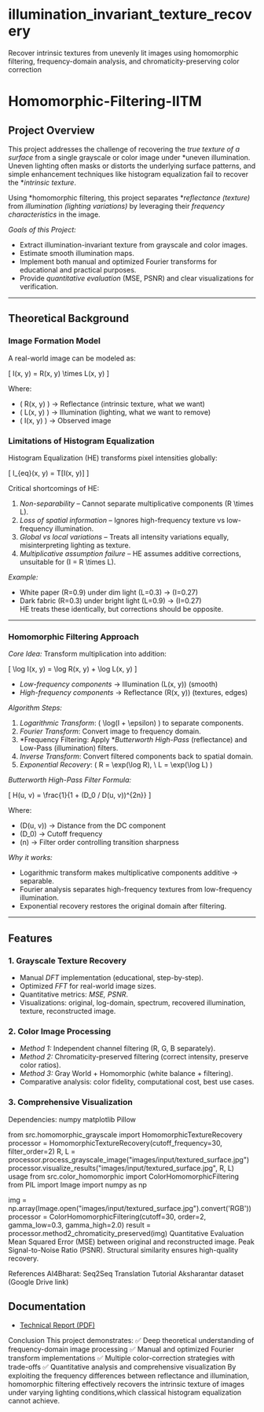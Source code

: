 # illumination_invariant_texture_recovery
Recover intrinsic textures from unevenly lit images using homomorphic filtering, frequency-domain analysis, and chromaticity-preserving color correction
# Homomorphic-Filtering-IITM

## Project Overview

This project addresses the challenge of recovering the *true texture of a surface* from a single grayscale or color image under *uneven illumination. Uneven lighting often masks or distorts the underlying surface patterns, and simple enhancement techniques like histogram equalization fail to recover the **intrinsic texture*.  

Using *homomorphic filtering, this project separates **reflectance (texture)* from *illumination (lighting variations)* by leveraging their *frequency characteristics* in the image.

*Goals of this Project:*
- Extract illumination-invariant texture from grayscale and color images.
- Estimate smooth illumination maps.
- Implement both manual and optimized Fourier transforms for educational and practical purposes.
- Provide *quantitative evaluation* (MSE, PSNR) and clear visualizations for verification.

---

## Theoretical Background

### Image Formation Model

A real-world image can be modeled as:

\[
I(x, y) = R(x, y) \times L(x, y)
\]

Where:  
- \( R(x, y) \) → Reflectance (intrinsic texture, what we want)  
- \( L(x, y) \) → Illumination (lighting, what we want to remove)  
- \( I(x, y) \) → Observed image  

### Limitations of Histogram Equalization

Histogram Equalization (HE) transforms pixel intensities globally:

\[
I_{eq}(x, y) = T[I(x, y)]
\]

Critical shortcomings of HE:  
1. *Non-separability* – Cannot separate multiplicative components \(R \times L\).  
2. *Loss of spatial information* – Ignores high-frequency texture vs low-frequency illumination.  
3. *Global vs local variations* – Treats all intensity variations equally, misinterpreting lighting as texture.  
4. *Multiplicative assumption failure* – HE assumes additive corrections, unsuitable for \(I = R \times L\).  

*Example:*  
- White paper \(R=0.9\) under dim light \(L=0.3\) → \(I=0.27\)  
- Dark fabric \(R=0.3\) under bright light \(L=0.9\) → \(I=0.27\)  
HE treats these identically, but corrections should be opposite.

---

### Homomorphic Filtering Approach

*Core Idea:* Transform multiplication into addition:

\[
\log I(x, y) = \log R(x, y) + \log L(x, y)
\]

- *Low-frequency components* → Illumination \(L(x, y)\) (smooth)  
- *High-frequency components* → Reflectance \(R(x, y)\) (textures, edges)

*Algorithm Steps:*
1. *Logarithmic Transform*: \( \log(I + \epsilon) \) to separate components.  
2. *Fourier Transform*: Convert image to frequency domain.  
3. *Frequency Filtering: Apply **Butterworth High-Pass* (reflectance) and Low-Pass (illumination) filters.  
4. *Inverse Transform*: Convert filtered components back to spatial domain.  
5. *Exponential Recovery*: \( R = \exp(\log R), \ L = \exp(\log L) \)  

*Butterworth High-Pass Filter Formula:*

\[
H(u, v) = \frac{1}{1 + (D_0 / D(u, v))^{2n}}
\]

Where:  
- \(D(u, v)\) → Distance from the DC component  
- \(D_0\) → Cutoff frequency  
- \(n\) → Filter order controlling transition sharpness  

*Why it works:*  
- Logarithmic transform makes multiplicative components additive → separable.  
- Fourier analysis separates high-frequency textures from low-frequency illumination.  
- Exponential recovery restores the original domain after filtering.  

---

## Features

### 1. Grayscale Texture Recovery
- Manual *DFT* implementation (educational, step-by-step).  
- Optimized *FFT* for real-world image sizes.  
- Quantitative metrics: *MSE, PSNR*.  
- Visualizations: original, log-domain, spectrum, recovered illumination, texture, reconstructed image.

### 2. Color Image Processing
- *Method 1:* Independent channel filtering (R, G, B separately).  
- *Method 2:* Chromaticity-preserved filtering (correct intensity, preserve color ratios).  
- *Method 3:* Gray World + Homomorphic (white balance + filtering).  
- Comparative analysis: color fidelity, computational cost, best use cases.

### 3. Comprehensive Visualization
Dependencies:
numpy
matplotlib
Pillow

from src.homomorphic_grayscale import HomomorphicTextureRecovery
processor = HomomorphicTextureRecovery(cutoff_frequency=30, filter_order=2)
R, L = processor.process_grayscale_image("images/input/textured_surface.jpg")
processor.visualize_results("images/input/textured_surface.jpg", R, L)
 usage
from src.color_homomorphic import ColorHomomorphicFiltering
from PIL import Image
import numpy as np

img = np.array(Image.open("images/input/textured_surface.jpg").convert('RGB'))
processor = ColorHomomorphicFiltering(cutoff=30, order=2, gamma_low=0.3, gamma_high=2.0)
result = processor.method2_chromaticity_preserved(img)
Quantitative Evaluation
Mean Squared Error (MSE) between original and reconstructed image.
Peak Signal-to-Noise Ratio (PSNR).
Structural similarity ensures high-quality recovery.

References
AI4Bharat: Seq2Seq Translation Tutorial
Aksharantar dataset (Google Drive link)
## Documentation
- [Technical Report (PDF)](docs/technical_report.pdf)

Conclusion
This project demonstrates:
✅ Deep theoretical understanding of frequency-domain image processing
✅ Manual and optimized Fourier transform implementations
✅ Multiple color-correction strategies with trade-offs
✅ Quantitative analysis and comprehensive visualization
By exploiting the frequency differences between reflectance and illumination, homomorphic filtering effectively recovers the intrinsic texture of images under varying lighting conditions,which classical histogram equalization cannot achieve.
